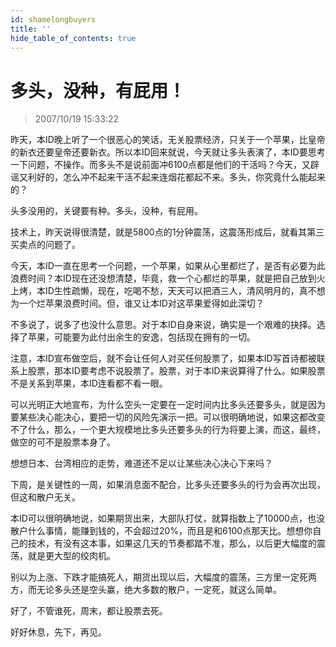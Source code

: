```yaml
---
id: shamelongbuyers 
title: ''
hide_table_of_contents: true
---
```


# 多头，没种，有屁用！

> 2007/10/19 15:33:22

<div style={{color: '#009900', fontWeight: 'bold', fontSize: '18px'}}>

昨天，本ID晚上听了一个很恶心的笑话，无关股票经济，只关于一个苹果，比皇帝的新衣还要皇帝还要新衣。所以本ID回来就说，今天就让多头表演了，本ID要思考一下问题，不操作。而多头不是说前面冲6100点都是他们的干活吗？今天，又辟谣又利好的，怎么冲不起来干活不起来连烟花都起不来。多头，你究竟什么能起来的？
 
头多没用的，关键要有种。多头，没种，有屁用。
 
技术上，昨天说得很清楚，就是5800点的1分钟震荡，这震荡形成后，就看其第三买卖点的问题了。
 
今天，本ID一直在思考一个问题，一个苹果，如果从心里都烂了，是否有必要为此浪费时间？本ID现在还没想清楚，毕竟，救一个心都烂的苹果，就是把自己放到火上烤，本ID生性疏懒，现在，吃喝不愁，天天可以把酒三人，清风明月的，真不想为一个烂苹果浪费时间。但，谁又让本ID对这苹果爱得如此深切？
 
不多说了，说多了也没什么意思。对于本ID自身来说，确实是一个艰难的抉择。选择了苹果，可能要为此付出余生的安逸，包括现在拥有的一切。
 
注意，本ID宣布做空后，就不会让任何人对买任何股票了，如果本ID写首诗都被联系上股票，那本ID要考虑不说股票了。股票，对于本ID来说算得了什么。如果股票不是关系到苹果，本ID连看都不看一眼。
 
可以光明正大地宣布，为什么空头一定要在一定时间内比多头还要多头，就是因为要某些决心能决心，要把一切的风险先演示一把。可以很明确地说，如果这都改变不了什么，那么，一个更大规模地比多头还要多头的行为将要上演，而这，最终，做空的可不是股票本身了。
 
想想日本、台湾相应的走势，难道还不足以让某些决心决心下来吗？
 
下周，是关键性的一周，如果消息面不配合，比多头还要多头的行为会再次出现，但这和散户无关。
 
本ID可以很明确地说，如果期货出来，大部队打仗，就算指数上了10000点，也没散户什么事情，能赚到钱的，不会超过20%，而且是和6100点那天比。想想你自己的技术，有没有这本事，如果这几天的节奏都踏不准，那么，以后更大幅度的震荡，就是更大型的绞肉机。
 
别以为上涨、下跌才能搞死人，期货出现以后，大幅度的震荡，三方里一定死两方，而无论多头还是空头赢，绝大多数的散户，一定死，就这么简单。
 
好了，不管谁死，周末，都让股票去死。
 
好好休息，先下，再见。

</div>